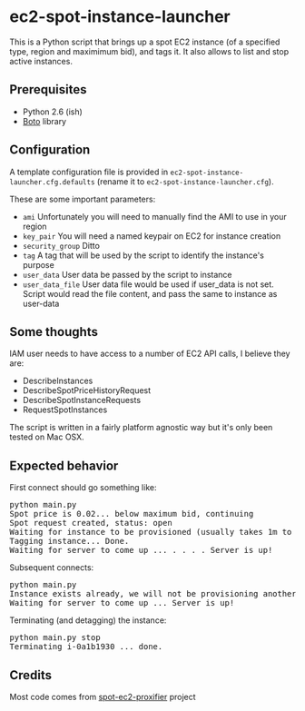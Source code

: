 ec2-spot-instance-launcher
==================
This is a Python script that brings up a spot EC2 instance (of a specified type, region and maximimum bid), and tags it. It also allows to list and stop active instances.

Prerequisites
---------
* Python 2.6 (ish)
* [Boto](https://github.com/boto/boto) library

Configuration
---------
A template configuration file is provided in `ec2-spot-instance-launcher.cfg.defaults` (rename it to `ec2-spot-instance-launcher.cfg`).

These are some important parameters:

- `ami` Unfortunately you will need to manually find the AMI to use in your region
- `key_pair` You will need a named keypair on EC2 for instance creation
- `security_group` Ditto
- `tag` A tag that will be used by the script to identify the instance's purpose
- `user_data` User data be passed by the script to instance
- `user_data_file` User data file would be used if user_data is not set. Script would read the file content, and pass the same to instance as user-data


Some thoughts
--------------

IAM user needs to have access to a number of EC2 API calls, I believe they are:
* DescribeInstances
* DescribeSpotPriceHistoryRequest
* DescribeSpotInstanceRequests
* RequestSpotInstances

The script is written in a fairly platform agnostic way but it's only been tested on Mac OSX.

Expected behavior
-------------
First connect  should go something like:
<pre>python main.py
Spot price is 0.02... below maximum bid, continuing
Spot request created, status: open
Waiting for instance to be provisioned (usually takes 1m to be reviewed, another 2m to be fulfilled) ...  . . . Instance is active.
Tagging instance... Done.
Waiting for server to come up ... . . . . Server is up!
</pre>

Subsequent connects:
<pre>python main.py
Instance exists already, we will not be provisioning another one
Waiting for server to come up ... Server is up!
</pre>

Terminating (and detagging) the instance:
<pre>python main.py stop
Terminating i-0a1b1930 ... done.
</pre>

Credits
-------------
Most code comes from [spot-ec2-proxifier](https://github.com/alexzorin/spot-ec2-proxifier) project
